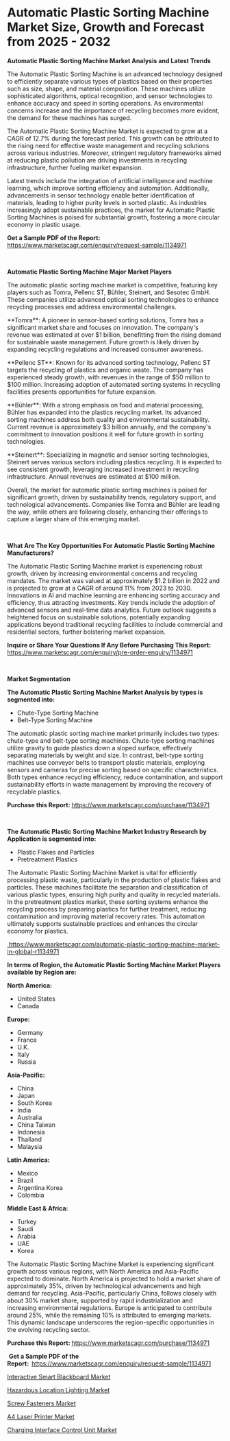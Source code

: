<p><h1>Automatic Plastic Sorting Machine Market Size, Growth and Forecast from 2025 - 2032</h1></p><p><strong>Automatic Plastic Sorting Machine Market Analysis and Latest Trends</strong></p>
<p><p>The Automatic Plastic Sorting Machine is an advanced technology designed to efficiently separate various types of plastics based on their properties such as size, shape, and material composition. These machines utilize sophisticated algorithms, optical recognition, and sensor technologies to enhance accuracy and speed in sorting operations. As environmental concerns increase and the importance of recycling becomes more evident, the demand for these machines has surged.</p><p>The Automatic Plastic Sorting Machine Market is expected to grow at a CAGR of 12.7% during the forecast period. This growth can be attributed to the rising need for effective waste management and recycling solutions across various industries. Moreover, stringent regulatory frameworks aimed at reducing plastic pollution are driving investments in recycling infrastructure, further fueling market expansion.</p><p>Latest trends include the integration of artificial intelligence and machine learning, which improve sorting efficiency and automation. Additionally, advancements in sensor technology enable better identification of materials, leading to higher purity levels in sorted plastic. As industries increasingly adopt sustainable practices, the market for Automatic Plastic Sorting Machines is poised for substantial growth, fostering a more circular economy in plastic usage.</p></p>
<p><strong>Get a Sample PDF of the Report:&nbsp;</strong> <a href="https://www.marketscagr.com/enquiry/request-sample/1134971?utm_campaign=2470&utm_medium=2&utm_source=Github&utm_content=ia&utm_term=25032025&utm_id=automatic-plastic-sorting-machine">https://www.marketscagr.com/enquiry/request-sample/1134971</a></p>
<p>&nbsp;</p>
<p><strong>Automatic Plastic Sorting Machine Major Market Players</strong></p>
<p><p>The automatic plastic sorting machine market is competitive, featuring key players such as Tomra, Pellenc ST, Bühler, Steinert, and Sesotec GmbH. These companies utilize advanced optical sorting technologies to enhance recycling processes and address environmental challenges.</p><p>**Tomra**: A pioneer in sensor-based sorting solutions, Tomra has a significant market share and focuses on innovation. The company's revenue was estimated at over $1 billion, benefitting from the rising demand for sustainable waste management. Future growth is likely driven by expanding recycling regulations and increased consumer awareness.</p><p>**Pellenc ST**: Known for its advanced sorting technology, Pellenc ST targets the recycling of plastics and organic waste. The company has experienced steady growth, with revenues in the range of $50 million to $100 million. Increasing adoption of automated sorting systems in recycling facilities presents opportunities for future expansion.</p><p>**Bühler**: With a strong emphasis on food and material processing, Bühler has expanded into the plastics recycling market. Its advanced sorting machines address both quality and environmental sustainability. Current revenue is approximately $3 billion annually, and the company's commitment to innovation positions it well for future growth in sorting technologies.</p><p>**Steinert**: Specializing in magnetic and sensor sorting technologies, Steinert serves various sectors including plastics recycling. It is expected to see consistent growth, leveraging increased investment in recycling infrastructure. Annual revenues are estimated at $100 million.</p><p>Overall, the market for automatic plastic sorting machines is poised for significant growth, driven by sustainability trends, regulatory support, and technological advancements. Companies like Tomra and Bühler are leading the way, while others are following closely, enhancing their offerings to capture a larger share of this emerging market.</p></p>
<p>&nbsp;</p>
<p><strong>What Are The Key Opportunities For Automatic Plastic Sorting Machine Manufacturers?</strong></p>
<p><p>The Automatic Plastic Sorting Machine market is experiencing robust growth, driven by increasing environmental concerns and recycling mandates. The market was valued at approximately $1.2 billion in 2022 and is projected to grow at a CAGR of around 11% from 2023 to 2030. Innovations in AI and machine learning are enhancing sorting accuracy and efficiency, thus attracting investments. Key trends include the adoption of advanced sensors and real-time data analytics. Future outlook suggests a heightened focus on sustainable solutions, potentially expanding applications beyond traditional recycling facilities to include commercial and residential sectors, further bolstering market expansion.</p></p>
<p><strong>Inquire or Share Your Questions If Any Before Purchasing This Report:</strong> <a href="https://www.marketscagr.com/enquiry/pre-order-enquiry/1134971?utm_campaign=2470&utm_medium=2&utm_source=Github&utm_content=ia&utm_term=25032025&utm_id=automatic-plastic-sorting-machine">https://www.marketscagr.com/enquiry/pre-order-enquiry/1134971</a></p>
<p>&nbsp;</p>
<p><strong>Market Segmentation</strong></p>
<p><strong>The Automatic Plastic Sorting Machine Market Analysis by types is segmented into:</strong></p>
<p><ul><li>Chute-Type Sorting Machine</li><li>Belt-Type Sorting Machine</li></ul></p>
<p><p>The automatic plastic sorting machine market primarily includes two types: chute-type and belt-type sorting machines. Chute-type sorting machines utilize gravity to guide plastics down a sloped surface, effectively separating materials by weight and size. In contrast, belt-type sorting machines use conveyor belts to transport plastic materials, employing sensors and cameras for precise sorting based on specific characteristics. Both types enhance recycling efficiency, reduce contamination, and support sustainability efforts in waste management by improving the recovery of recyclable plastics.</p></p>
<p><strong>Purchase this Report:&nbsp;</strong><a href="https://www.marketscagr.com/purchase/1134971?utm_campaign=2470&utm_medium=2&utm_source=Github&utm_content=ia&utm_term=25032025&utm_id=automatic-plastic-sorting-machine">https://www.marketscagr.com/purchase/1134971</a></p>
<p>&nbsp;</p>
<p><strong>The Automatic Plastic Sorting Machine Market Industry Research by Application is segmented into:</strong></p>
<p><ul><li>Plastic Flakes and Particles</li><li>Pretreatment Plastics</li></ul></p>
<p><p>The Automatic Plastic Sorting Machine Market is vital for efficiently processing plastic waste, particularly in the production of plastic flakes and particles. These machines facilitate the separation and classification of various plastic types, ensuring high purity and quality in recycled materials. In the pretreatment plastics market, these sorting systems enhance the recycling process by preparing plastics for further treatment, reducing contamination and improving material recovery rates. This automation ultimately supports sustainable practices and enhances the circular economy for plastics.</p></p>
<p><a href="https://www.marketscagr.com/automatic-plastic-sorting-machine-market-in-global-r1134971?utm_campaign=2470&utm_medium=2&utm_source=Github&utm_content=ia&utm_term=25032025&utm_id=automatic-plastic-sorting-machine">&nbsp;https://www.marketscagr.com/automatic-plastic-sorting-machine-market-in-global-r1134971</a></p>
<p><strong>In terms of Region, the Automatic Plastic Sorting Machine Market Players available by Region are:</strong></p>
<p>
    <p> <strong> North America: </strong>
        <ul>
            <li>United States</li>
            <li>Canada</li>
        </ul>
        </p> 
    <p> <strong> Europe: </strong>
        <ul>
            <li>Germany</li>
            <li>France</li>
            <li>U.K.</li>
            <li>Italy</li>
            <li>Russia</li>
        </ul>
        </p> 
    <p> <strong> Asia-Pacific: </strong>
        <ul>
            <li>China</li>
            <li>Japan</li>
            <li>South Korea</li>
            <li>India</li>
            <li>Australia</li>
            <li>China Taiwan</li>
            <li>Indonesia</li>
            <li>Thailand</li>
            <li>Malaysia</li>
        </ul>
        </p> 
    <p> <strong> Latin America: </strong>
        <ul>
            <li>Mexico</li>
            <li>Brazil</li>
            <li>Argentina Korea</li>
            <li>Colombia</li>
        </ul>
        </p> 
    <p> <strong> Middle East & Africa: </strong>
        <ul>
            <li>Turkey</li>
            <li>Saudi</li>
            <li>Arabia</li>
            <li>UAE</li>
            <li>Korea</li>
        </ul>
    </p>
    </p>
<p><p>The Automatic Plastic Sorting Machine Market is experiencing significant growth across various regions, with North America and Asia-Pacific expected to dominate. North America is projected to hold a market share of approximately 35%, driven by technological advancements and high demand for recycling. Asia-Pacific, particularly China, follows closely with about 30% market share, supported by rapid industrialization and increasing environmental regulations. Europe is anticipated to contribute around 25%, while the remaining 10% is attributed to emerging markets. This dynamic landscape underscores the region-specific opportunities in the evolving recycling sector.</p></p>
<p><strong>Purchase this Report: </strong><a href="https://www.marketscagr.com/purchase/1134971?utm_campaign=2470&utm_medium=2&utm_source=Github&utm_content=ia&utm_term=25032025&utm_id=automatic-plastic-sorting-machine">https://www.marketscagr.com/purchase/1134971</a></p>
<p>&nbsp;<strong>Get a Sample PDF of the Report:&nbsp;&nbsp;</strong><a href="https://www.marketscagr.com/enquiry/request-sample/1134971?utm_campaign=2470&utm_medium=2&utm_source=Github&utm_content=ia&utm_term=25032025&utm_id=automatic-plastic-sorting-machine">https://www.marketscagr.com/enquiry/request-sample/1134971</a></p>
<p><strong></strong></p>
<p><p><a href="https://github.com/ChiragRP21/Market-Research-Report-List-7/blob/main/interactive-smart-blackboard-market.md?utm_campaign=2470&utm_medium=2&utm_source=Github&utm_content=ia&utm_term=25032025&utm_id=automatic-plastic-sorting-machine">Interactive Smart Blackboard Market</a></p><p><a href="https://www.linkedin.com/pulse/size-estimationof-hazardous-location-lighting-market-forecast-mamyc?utm_campaign=2470&utm_medium=2&utm_source=Github&utm_content=ia&utm_term=25032025&utm_id=automatic-plastic-sorting-machine">Hazardous Location Lighting Market</a></p><p><a href="https://www.linkedin.com/pulse/opportunities-challenges-screw-fasteners-market-strategic-mt6ic?utm_campaign=2470&utm_medium=2&utm_source=Github&utm_content=ia&utm_term=25032025&utm_id=automatic-plastic-sorting-machine">Screw Fasteners Market</a></p><p><a href="https://www.linkedin.com/pulse/expanding-global-a4-laser-printer-market-future-growth-jkwjc?utm_campaign=2470&utm_medium=2&utm_source=Github&utm_content=ia&utm_term=25032025&utm_id=automatic-plastic-sorting-machine">A4 Laser Printer Market</a></p><p><a href="https://github.com/JakirUddin511/Market-Research-Report-List-2/blob/main/charging-interface-control-unit-market.md?utm_campaign=2470&utm_medium=2&utm_source=Github&utm_content=ia&utm_term=25032025&utm_id=automatic-plastic-sorting-machine">Charging Interface Control Unit Market</a></p></p>